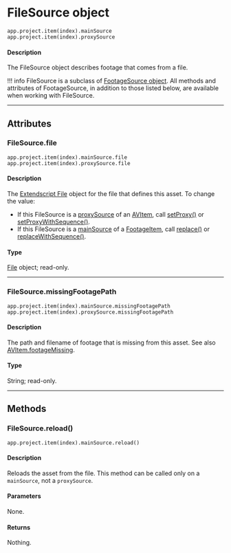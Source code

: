 # FileSource object

`app.project.item(index).mainSource`
<br/>
`app.project.item(index).proxySource`
<br/>

#### Description

The FileSource object describes footage that comes from a file.

!!! info
    FileSource is a subclass of [FootageSource object](footagesource.md). All methods and attributes of FootageSource, in addition to those listed below, are available when working with FileSource.

---

## Attributes

### FileSource.file

`app.project.item(index).mainSource.file`
<br/>
`app.project.item(index).proxySource.file`
<br/>

#### Description

The [Extendscript File](https://extendscript.docsforadobe.dev/file-system-access/file-object.html) object for the file that defines this asset. To change the value:

- If this FileSource is a [proxySource](../item/avitem.md#avitemproxysource) of an [AVItem](../item/avitem.md), call [setProxy()](../item/avitem.md#avitemsetproxy) or [setProxyWithSequence()](../item/avitem.md#avitemsetproxywithsequence).
- If this FileSource is a [mainSource](../item/footageitem.md#footageitemmainsource) of a [FootageItem](../item/footageitem.md), call [replace()](../item/footageitem.md#footageitemreplace) or [replaceWithSequence()](../item/footageitem.md#footageitemreplacewithsequence).

#### Type

[File](https://extendscript.docsforadobe.dev/file-system-access/file-object.html) object; read-only.

---

### FileSource.missingFootagePath

`app.project.item(index).mainSource.missingFootagePath`
<br/>
`app.project.item(index).proxySource.missingFootagePath`
<br/>

#### Description

The path and filename of footage that is missing from this asset. See also [AVItem.footageMissing](../item/avitem.md#avitemfootagemissing).

#### Type

String; read-only.

---

## Methods

### FileSource.reload()

`app.project.item(index).mainSource.reload()`

#### Description

Reloads the asset from the file. This method can be called only on a `mainSource`, not a `proxySource`.

#### Parameters

None.

#### Returns

Nothing.
